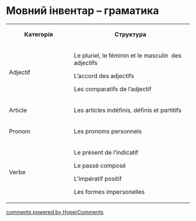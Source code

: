 <div id="hypercomments_widget" class="js-hypercomments-widget invisible"></div>

# Мовний інвентар – граматика

<table>
<tbody>
<tr>
<td style="text-align: center;" width="217">
<p><strong>Категорія</strong></p>
</td>
<td style="text-align: center;" width="444">
<p><strong>Структура</strong></p>
</td>
</tr>
<tr>
<td width="217">
<p>Adjectif</p>
</td>
<td width="444">
<p>Le pluriel, le f&eacute;minin et le masculin&nbsp; des adjectifs</p>
<p>L&rsquo;accord des adjectifs</p>
<p>Les comparatifs de l&rsquo;adjectif</p>
</td>
</tr>
<tr>
<td width="217">
<p>Article</p>
</td>
<td width="444">
<p>Les articles ind&eacute;finis, d&eacute;finis et partitifs</p>
</td>
</tr>
<tr>
<td width="217">
<p>Pronom</p>
</td>
<td width="444">
<p>Les pronoms personnels</p>
</td>
</tr>
<tr>
<td width="217">
<p>Verbe</p>
</td>
<td width="444">
<p>Le pr&eacute;sent de l&rsquo;indicatif</p>
<p>Le pass&eacute; compos&eacute;</p>
<p>L&rsquo;imp&eacute;ratif positif</p>
<p>Les formes impersonelles</p>
</td>
</tr>
</tbody>
</table>

<div class="js-hypercomments-container">
    <a href="http://hypercomments.com" class="hc-link" title="comments widget">comments powered by HyperComments</a>
</div>